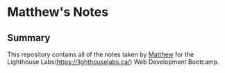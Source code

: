 # Matthew's Notes

## Summary

This repository contains all of the notes taken by [Matthew](https://github.com/MatthewYiHe) for the Lighthouse Labs(https://lighthouselabs.ca/) Web Development Bootcamp.
